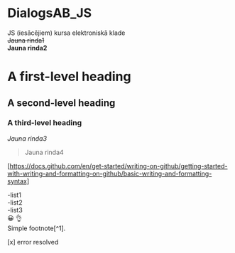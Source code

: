 # DialogsAB_JS
JS (iesācējiem) kursa elektroniskā klade  
~~Jauna rinda1~~  
**Jauna rinda2**

# A first-level heading
## A second-level heading
### A third-level heading  
*Jauna rinda3*  
>Jauna rinda4  

[https://docs.github.com/en/get-started/writing-on-github/getting-started-with-writing-and-formatting-on-github/basic-writing-and-formatting-syntax]  

-list1  
-list2  
-list3  
:grinning: :ok_hand:  
Simple footnote[^1].  

[x] error resolved  
